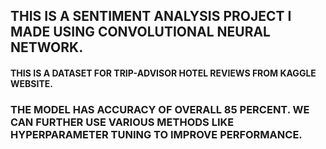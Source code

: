 ## THIS IS A SENTIMENT ANALYSIS PROJECT I MADE USING CONVOLUTIONAL NEURAL NETWORK.

#### THIS IS A DATASET FOR TRIP-ADVISOR HOTEL REVIEWS FROM KAGGLE WEBSITE.

### THE MODEL HAS ACCURACY OF OVERALL 85 PERCENT. WE CAN FURTHER USE VARIOUS METHODS LIKE HYPERPARAMETER TUNING TO IMPROVE PERFORMANCE.
